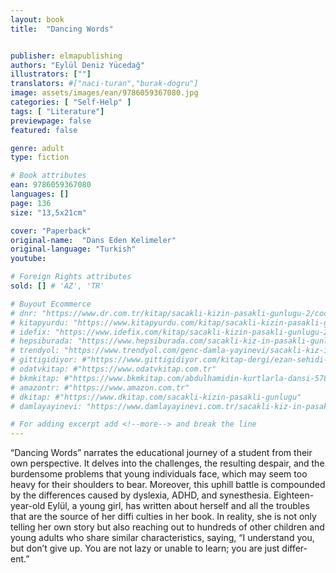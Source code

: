 ```yaml
---
layout: book
title:  "Dancing Words"


publisher: elmapublishing
authors: "Eylül Deniz Yücedağ"
illustrators: [""]
translators: #["naci-turan","burak-dogru"]
image: assets/images/ean/9786059367080.jpg
categories: [ "Self-Help" ]
tags: [ "Literature"]
previewpage: false
featured: false

genre: adult
type: fiction

# Book attributes
ean: 9786059367080
languages: []
page: 136
size: "13,5x21cm"

cover: "Paperback"
original-name:  "Dans Eden Kelimeler"
original-language: "Turkish"
youtube:

# Foreign Rights attributes
sold: [] # 'AZ', 'TR'

# Buyout Ecommerce
# dnr: "https://www.dr.com.tr/kitap/sacakli-kizin-pasakli-gunlugu-2/cocuk-ve-genclik/genclik-10-yas/roman-oyku/urunno=0001893059001"
# kitapyurdu: "https://www.kitapyurdu.com/kitap/sacakli-kizin-pasakli-gunlugu-2-/560122.html&filter_name=Sa%C3%A7akl%C4%B1+K%C4%B1z%27%C4%B1n+Pasakl%C4%B1+G%C3%BCnl%C3%BC%C4%9F%C3%BC+2"
# idefix: "https://www.idefix.com/kitap/sacakli-kizin-pasakli-gunlugu-2/cocuk-ve-genclik/genclik-10-yas/roman-oyku/urunno=0001893059001"
# hepsiburada: "https://www.hepsiburada.com/sacakli-kiz-in-pasakli-gunlugu-2-damla-yayinevi-p-HBV000012ER86"
# trendyol: "https://www.trendyol.com/genc-damla-yayinevi/sacakli-kiz-in-pasakli-gunlugu-2-p-54825777"
# gittigidiyor: #"https://www.gittigidiyor.com/kitap-dergi/ezan-sehidi-adnan-menderes_pdp_732728793"
# odatvkitap: #"https://www.odatvkitap.com.tr"
# bkmkitap: #"https://www.bkmkitap.com/abdulhamidin-kurtlarla-dansi-578226"
# amazontr: #"https://www.amazon.com.tr"
# dkitap: #"https://www.dkitap.com/sacakli-kizin-pasakli-gunlugu"
# damlayayinevi: "https://www.damlayayinevi.com.tr/sacakli-kiz-in-pasakli-gunlugu-2-bu-iste-bi-terslik-var"

# For adding excerpt add <!--more--> and break the line
---
```

“Dancing Words” narrates the educational journey of a student from their own perspective. It
delves into the challenges, the resulting despair,
and the burdensome problems that young individuals face, which may seem too heavy for their
shoulders to bear. Moreover, this uphill battle is
compounded by the differences caused by dyslexia, ADHD, and synesthesia. Eighteen-year-old
Eylül, a young girl, has written about herself and all
the troubles that are the source of her diffi culties in
her book.
In reality, she is not only telling her own story but
also reaching out to hundreds of other children and
young adults who share similar characteristics,
saying, “I understand you, but don’t give up. You
are not lazy or unable to learn; you are just differ-
ent.”
<!--more--> 

